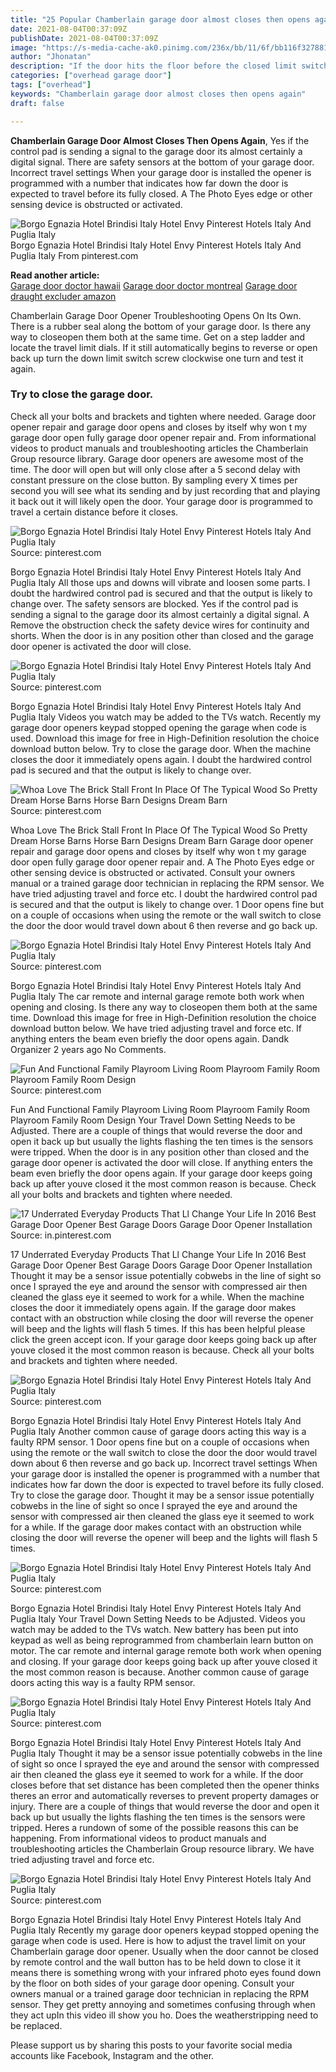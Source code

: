 ```yaml
---
title: "25 Popular Chamberlain garage door almost closes then opens again  garage door replacement"
date: 2021-08-04T00:37:09Z
publishDate: 2021-08-04T00:37:09Z
image: "https://s-media-cache-ak0.pinimg.com/236x/bb/11/6f/bb116f327881fb78e6cf4670055ed63e.jpg"
author: "Jhonatan"
description: "If the door hits the floor before the closed limit switch stops power to the. I was finally able to get both garage doors opening and closing with the deviceId. Chamberlain garage door almost closes then opens again"
categories: ["overhead garage door"]
tags: ["overhead"]
keywords: "Chamberlain garage door almost closes then opens again"
draft: false

---
```

<!-- Head tag Code -->
**Chamberlain Garage Door Almost Closes Then Opens Again**, Yes if the control pad is sending a signal to the garage door its almost certainly a digital signal. There are safety sensors at the bottom of your garage door. Incorrect travel settings When your garage door is installed the opener is programmed with a number that indicates how far down the door is expected to travel before its fully closed. A The Photo Eyes edge or other sensing device is obstructed or activated.

![Borgo Egnazia Hotel Brindisi Italy Hotel Envy Pinterest Hotels Italy And Puglia Italy](https://s-media-cache-ak0.pinimg.com/236x/1e/d0/89/1ed0892c0ecf634d46a3d61daf608935.jpg "Borgo Egnazia Hotel Brindisi Italy Hotel Envy Pinterest Hotels Italy And Puglia Italy")
Borgo Egnazia Hotel Brindisi Italy Hotel Envy Pinterest Hotels Italy And Puglia Italy From pinterest.com

**Read another article:**  
[Garage door doctor hawaii](/garage-door-doctor-hawaii/)
[Garage door doctor montreal](/garage-door-doctor-montreal/)
[Garage door draught excluder amazon](/garage-door-draught-excluder-amazon/)


Chamberlain Garage Door Opener Troubleshooting Opens On Its Own. There is a rubber seal along the bottom of your garage door. Is there any way to closeopen them both at the same time. Get on a step ladder and locate the travel limit dials. If it still automatically begins to reverse or open back up turn the down limit switch screw clockwise one turn and test it again.

### Try to close the garage door.

Check all your bolts and brackets and tighten where needed. Garage door opener repair and garage door opens and closes by itself why won t my garage door open fully garage door opener repair and. From informational videos to product manuals and troubleshooting articles the Chamberlain Group resource library. Garage door openers are awesome most of the time. The door will open but will only close after a 5 second delay with constant pressure on the close button. By sampling every X times per second you will see what its sending and by just recording that and playing it back out it will likely open the door. Your garage door is programmed to travel a certain distance before it closes.


![Borgo Egnazia Hotel Brindisi Italy Hotel Envy Pinterest Hotels Italy And Puglia Italy](https://s-media-cache-ak0.pinimg.com/236x/8a/a4/30/8aa430f0163fad071f86e5aaf894b069.jpg "Borgo Egnazia Hotel Brindisi Italy Hotel Envy Pinterest Hotels Italy And Puglia Italy")
Source: pinterest.com

Borgo Egnazia Hotel Brindisi Italy Hotel Envy Pinterest Hotels Italy And Puglia Italy All those ups and downs will vibrate and loosen some parts. I doubt the hardwired control pad is secured and that the output is likely to change over. The safety sensors are blocked. Yes if the control pad is sending a signal to the garage door its almost certainly a digital signal. A Remove the obstruction check the safety device wires for continuity and shorts. When the door is in any position other than closed and the garage door opener is activated the door will close.

![Borgo Egnazia Hotel Brindisi Italy Hotel Envy Pinterest Hotels Italy And Puglia Italy](https://s-media-cache-ak0.pinimg.com/236x/db/57/97/db5797822ea8209b701dd648ffcd5629.jpg "Borgo Egnazia Hotel Brindisi Italy Hotel Envy Pinterest Hotels Italy And Puglia Italy")
Source: pinterest.com

Borgo Egnazia Hotel Brindisi Italy Hotel Envy Pinterest Hotels Italy And Puglia Italy Videos you watch may be added to the TVs watch. Recently my garage door openers keypad stopped opening the garage when code is used. Download this image for free in High-Definition resolution the choice download button below. Try to close the garage door. When the machine closes the door it immediately opens again. I doubt the hardwired control pad is secured and that the output is likely to change over.

![Whoa Love The Brick Stall Front In Place Of The Typical Wood So Pretty Dream Horse Barns Horse Barn Designs Dream Barn](https://i.pinimg.com/736x/66/e2/cb/66e2cba6ea51a7539146ce82d7b5c7a0--horse-stables-horse-barns.jpg "Whoa Love The Brick Stall Front In Place Of The Typical Wood So Pretty Dream Horse Barns Horse Barn Designs Dream Barn")
Source: pinterest.com

Whoa Love The Brick Stall Front In Place Of The Typical Wood So Pretty Dream Horse Barns Horse Barn Designs Dream Barn Garage door opener repair and garage door opens and closes by itself why won t my garage door open fully garage door opener repair and. A The Photo Eyes edge or other sensing device is obstructed or activated. Consult your owners manual or a trained garage door technician in replacing the RPM sensor. We have tried adjusting travel and force etc. I doubt the hardwired control pad is secured and that the output is likely to change over. 1 Door opens fine but on a couple of occasions when using the remote or the wall switch to close the door the door would travel down about 6 then reverse and go back up.

![Borgo Egnazia Hotel Brindisi Italy Hotel Envy Pinterest Hotels Italy And Puglia Italy](https://s-media-cache-ak0.pinimg.com/236x/94/19/98/941998e31e18b4a829e2eb011f029893.jpg "Borgo Egnazia Hotel Brindisi Italy Hotel Envy Pinterest Hotels Italy And Puglia Italy")
Source: pinterest.com

Borgo Egnazia Hotel Brindisi Italy Hotel Envy Pinterest Hotels Italy And Puglia Italy The car remote and internal garage remote both work when opening and closing. Is there any way to closeopen them both at the same time. Download this image for free in High-Definition resolution the choice download button below. We have tried adjusting travel and force etc. If anything enters the beam even briefly the door opens again. Dandk Organizer 2 years ago No Comments.

![Fun And Functional Family Playroom Living Room Playroom Family Room Playroom Family Room Design](https://i.pinimg.com/originals/2e/13/ea/2e13ea8bf008a10e55ae9bf73a5a3f21.jpg "Fun And Functional Family Playroom Living Room Playroom Family Room Playroom Family Room Design")
Source: pinterest.com

Fun And Functional Family Playroom Living Room Playroom Family Room Playroom Family Room Design Your Travel Down Setting Needs to be Adjusted. There are a couple of things that would reverse the door and open it back up but usually the lights flashing the ten times is the sensors were tripped. When the door is in any position other than closed and the garage door opener is activated the door will close. If anything enters the beam even briefly the door opens again. If your garage door keeps going back up after youve closed it the most common reason is because. Check all your bolts and brackets and tighten where needed.

![17 Underrated Everyday Products That Ll Change Your Life In 2016 Best Garage Door Opener Best Garage Doors Garage Door Opener Installation](https://i.pinimg.com/originals/fb/3b/2b/fb3b2b96178071f56ee376d8eb72634e.jpg "17 Underrated Everyday Products That Ll Change Your Life In 2016 Best Garage Door Opener Best Garage Doors Garage Door Opener Installation")
Source: in.pinterest.com

17 Underrated Everyday Products That Ll Change Your Life In 2016 Best Garage Door Opener Best Garage Doors Garage Door Opener Installation Thought it may be a sensor issue potentially cobwebs in the line of sight so once I sprayed the eye and around the sensor with compressed air then cleaned the glass eye it seemed to work for a while. When the machine closes the door it immediately opens again. If the garage door makes contact with an obstruction while closing the door will reverse the opener will beep and the lights will flash 5 times. If this has been helpful please click the green accept icon. If your garage door keeps going back up after youve closed it the most common reason is because. Check all your bolts and brackets and tighten where needed.

![Borgo Egnazia Hotel Brindisi Italy Hotel Envy Pinterest Hotels Italy And Puglia Italy](https://s-media-cache-ak0.pinimg.com/236x/1e/d0/89/1ed0892c0ecf634d46a3d61daf608935.jpg "Borgo Egnazia Hotel Brindisi Italy Hotel Envy Pinterest Hotels Italy And Puglia Italy")
Source: pinterest.com

Borgo Egnazia Hotel Brindisi Italy Hotel Envy Pinterest Hotels Italy And Puglia Italy Another common cause of garage doors acting this way is a faulty RPM sensor. 1 Door opens fine but on a couple of occasions when using the remote or the wall switch to close the door the door would travel down about 6 then reverse and go back up. Incorrect travel settings When your garage door is installed the opener is programmed with a number that indicates how far down the door is expected to travel before its fully closed. Try to close the garage door. Thought it may be a sensor issue potentially cobwebs in the line of sight so once I sprayed the eye and around the sensor with compressed air then cleaned the glass eye it seemed to work for a while. If the garage door makes contact with an obstruction while closing the door will reverse the opener will beep and the lights will flash 5 times.

![Borgo Egnazia Hotel Brindisi Italy Hotel Envy Pinterest Hotels Italy And Puglia Italy](https://s-media-cache-ak0.pinimg.com/236x/1a/0a/35/1a0a35de117da365c550a154983657ab.jpg "Borgo Egnazia Hotel Brindisi Italy Hotel Envy Pinterest Hotels Italy And Puglia Italy")
Source: pinterest.com

Borgo Egnazia Hotel Brindisi Italy Hotel Envy Pinterest Hotels Italy And Puglia Italy Your Travel Down Setting Needs to be Adjusted. Videos you watch may be added to the TVs watch. New battery has been put into keypad as well as being reprogrammed from chamberlain learn button on motor. The car remote and internal garage remote both work when opening and closing. If your garage door keeps going back up after youve closed it the most common reason is because. Another common cause of garage doors acting this way is a faulty RPM sensor.

![Borgo Egnazia Hotel Brindisi Italy Hotel Envy Pinterest Hotels Italy And Puglia Italy](https://s-media-cache-ak0.pinimg.com/236x/c7/36/5d/c7365d0e7083284e3b7523e32aa687e1.jpg "Borgo Egnazia Hotel Brindisi Italy Hotel Envy Pinterest Hotels Italy And Puglia Italy")
Source: pinterest.com

Borgo Egnazia Hotel Brindisi Italy Hotel Envy Pinterest Hotels Italy And Puglia Italy Thought it may be a sensor issue potentially cobwebs in the line of sight so once I sprayed the eye and around the sensor with compressed air then cleaned the glass eye it seemed to work for a while. If the door closes before that set distance has been completed then the opener thinks theres an error and automatically reverses to prevent property damages or injury. There are a couple of things that would reverse the door and open it back up but usually the lights flashing the ten times is the sensors were tripped. Heres a rundown of some of the possible reasons this can be happening. From informational videos to product manuals and troubleshooting articles the Chamberlain Group resource library. We have tried adjusting travel and force etc.

![Borgo Egnazia Hotel Brindisi Italy Hotel Envy Pinterest Hotels Italy And Puglia Italy](https://s-media-cache-ak0.pinimg.com/236x/bb/11/6f/bb116f327881fb78e6cf4670055ed63e.jpg "Borgo Egnazia Hotel Brindisi Italy Hotel Envy Pinterest Hotels Italy And Puglia Italy")
Source: pinterest.com

Borgo Egnazia Hotel Brindisi Italy Hotel Envy Pinterest Hotels Italy And Puglia Italy Recently my garage door openers keypad stopped opening the garage when code is used. Here is how to adjust the travel limit on your Chamberlain garage door opener. Usually when the door cannot be closed by remote control and the wall button has to be held down to close it it means there is something wrong with your infrared photo eyes found down by the floor on both sides of your garage door opening. Consult your owners manual or a trained garage door technician in replacing the RPM sensor. They get pretty annoying and sometimes confusing through when they act upIn this video ill show you ho. Does the weatherstripping need to be replaced.

Please support us by sharing this posts to your favorite social media accounts like Facebook, Instagram and the other.

